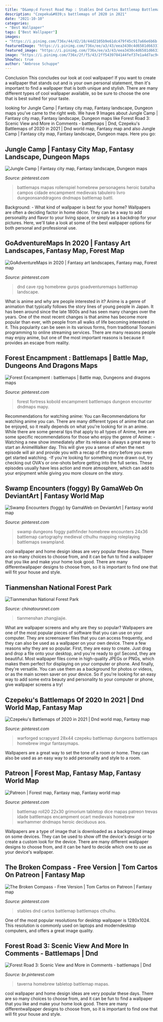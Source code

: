 ```yaml
---
title: "D&amp;d Forest Road Map : Stables Dnd Cartos Battlemap Battlemaps Cthulhu"
description: "Czepeku&#039;s battlemaps of 2020 in 2021"
date: "2021-10-10"
categories:
- "Best Wallpaper"
tags: ["Best Wallpaper"]
images:
- "https://i.pinimg.com/736x/44/d2/10/44d2105b9e61dc479f45c917a66e6b6b.jpg"
featuredImage: "https://i.pinimg.com/736x/ee/a3/43/eea3430c4d6581d6633111c0018ae52a.jpg"
featured_image: "https://i.pinimg.com/736x/ee/a3/43/eea3430c4d6581d6633111c0018ae52a.jpg"
image: "https://i.pinimg.com/736x/2f/f5/43/2ff5439784144fef37e1a4d7ac9c1da1.jpg"
ShowToc: true
author: "Ambrose Schuppe"
---
```



Conclusion
This concludes our look at cool wallpaper! If you want to create a wallpaper that stands out and is your own personal statement, then it's important to find a wallpaper that is both unique and stylish. There are many different types of cool wallpaper available, so be sure to choose the one that is best suited for your taste.

	

		
looking for Jungle Camp | Fantasy city map, Fantasy landscape, Dungeon maps you've came to the right web. We have 9 Images about Jungle Camp | Fantasy city map, Fantasy landscape, Dungeon maps like Forest Road 3: Scenic View and More in Comments - battlemaps | Dnd, Czepeku&#039;s Battlemaps of 2020 in 2021 | Dnd world map, Fantasy map and also Jungle Camp | Fantasy city map, Fantasy landscape, Dungeon maps. Here you go:
		
    
## Jungle Camp | Fantasy City Map, Fantasy Landscape, Dungeon Maps

<img loading=lazy src="https://i.pinimg.com/736x/cd/82/d6/cd82d6b4750800de888612ce0acb142e.jpg" onerror="this.onerror=null;this.src='https://tse4.mm.bing.net/th?id=OIP.EA7WG_SUtxQQX7oaRiyztQHaLk&amp;pid=15.1';" alt="Jungle Camp | Fantasy city map, Fantasy landscape, Dungeon maps">

_Source: pinterest.com_

>battlemaps mapas rollenspiel homebrew personagens heroic batalha campos cidade encampment medievais tabuleiro livro dungeonsanddragons dndmaps battlemap battl. 

	

Background: - What kind of wallpaper is best for your home?
Wallpapers are often a deciding factor in home décor. They can be a way to add personality and flavor to your living space, or simply as a backdrop for your pictures. Here, we'll take a look at some of the best wallpaper options for both personal and professional use.

    
## GoAdventureMaps In 2020 | Fantasy Art Landscapes, Fantasy Map, Forest Map

<img loading=lazy src="https://i.pinimg.com/736x/ee/a3/43/eea3430c4d6581d6633111c0018ae52a.jpg" onerror="this.onerror=null;this.src='https://tse4.mm.bing.net/th?id=OIP.KclVT5c3zlOddbESZnmOxwHaLH&amp;pid=15.1';" alt="GoAdventureMaps in 2020 | Fantasy art landscapes, Fantasy map, Forest map">

_Source: pinterest.com_

>dnd cave rpg homebrew gurps goadventuremaps battlemap landscape. 

	

What is anime and why are people interested in it?
Anime is a genre of animation that typically follows the story lines of young people in Japan. It has been around since the late 1800s and has seen many changes over the years. One of the most recent changes is that anime has become more popular than ever, with people from all walks of life becoming interested in it. This popularity can be seen in its various forms, from traditional Toonami programming to online streaming services. There are many reasons people may enjoy anime, but one of the most important reasons is because it provides an escape from reality.

    
## Forest Encampment : Battlemaps | Battle Map, Dungeons And Dragons Maps

<img loading=lazy src="https://i.pinimg.com/736x/64/34/84/643484916fbf43d97b53f5cca47cbf4c.jpg" onerror="this.onerror=null;this.src='https://tse2.mm.bing.net/th?id=OIP.qEHNbOaPE6t97G0pfqFTvwHaEO&amp;pid=15.1';" alt="Forest Encampment : battlemaps | Battle map, Dungeons and dragons maps">

_Source: pinterest.com_

>forest fortress kobold encampment battlemaps dungeon encounter dndmaps mapy. 

	

Recommendations for watching anime: You can
Recommendations for watching anime you can. There are many different types of anime that can be enjoyed, so it really depends on what you're looking for in an anime. While there are some general tips that apply to all types of Anime, here are some specific recommendations for those who enjoy the genre of Anime: 
-Watching a new show immediately after its release is always a great way to start an AnimeWalker day. This will give you a sense of when the next episode will air and provide you with a recap of the story before you even get started watching. 
-If you're looking for something more drawn out, try checking out OVA's or one-shots before getting into the full series. These episodes usually have less action and more atmosphere, which can add to your enjoyment while giving you more closure on the story.

    
## Swamp Encounters (foggy) By GamaWeb On DeviantArt | Fantasy World Map

<img loading=lazy src="https://i.pinimg.com/736x/47/7b/07/477b07ea42db7def4d2f6bbe9c6e7aa7.jpg" onerror="this.onerror=null;this.src='https://tse4.mm.bing.net/th?id=OIP.I5Vsee82VqQipoDOgC7V9QHaO0&amp;pid=15.1';" alt="Swamp Encounters (foggy) by GamaWeb on DeviantArt | Fantasy world map">

_Source: pinterest.com_

>swamp dungeons foggy pathfinder homebrew encounters 24x36 battlemap cartography medieval cthulhu mapping roleplaying battlemaps swampland. 

	

cool wallpaper and home design ideas are very popular these days. There are so many choices to choose from, and it can be fun to find a wallpaper that you like and make your home look good. There are many differentwallpaper designs to choose from, so it is important to find one that will fit your house and style.

    
## Tianmenshan National Forest Park

<img loading=lazy src="https://www.chinatoursnet.com/uploads/main/litimg/2018-09-12/5b989e8c9488e.jpg" onerror="this.onerror=null;this.src='https://tse1.mm.bing.net/th?id=OIP.E6JsZwIsO1e_RrdsCIKazgHaEp&amp;pid=15.1';" alt="Tianmenshan National Forest Park">

_Source: chinatoursnet.com_

>tianmenshan zhangjiajie. 

	

What are wallpaper screens and why are they so popular?
Wallpapers are one of the most popular pieces of software that you can use on your computer. They are screensaver files that you can access frequently, and they can also be used as a wallpaper on your own device. There a few reasons why they are so popular. First, they are easy to create. Just drag and drop a file onto your desktop, and you're ready to go! Second, they are beautiful. Most wallpaper files come in high-quality JPEGs or PNGs, which makes them perfect for displaying on your computer or phone. And finally, they're versatile. You can use them as a background for photos or videos, or as the main screen saver on your device. So if you're looking for an easy way to add some extra beauty and personality to your computer or phone, give wallpaper screens a try!

    
## Czepeku&#039;s Battlemaps Of 2020 In 2021 | Dnd World Map, Fantasy Map

<img loading=lazy src="https://i.pinimg.com/736x/2f/f5/43/2ff5439784144fef37e1a4d7ac9c1da1.jpg" onerror="this.onerror=null;this.src='https://tse1.mm.bing.net/th?id=OIP.vypoDVBW3wAaCIbIHse9IgHaLo&amp;pid=15.1';" alt="Czepeku&#039;s Battlemaps of 2020 in 2021 | Dnd world map, Fantasy map">

_Source: pinterest.com_

>warforged scrapyard 28x44 czepeku battlemap dungeons battlemaps homebrew imgur fantasymaps. 

	

Wallpapers are a great way to set the tone of a room or home. They can also be used as an easy way to add personality and style to a room.

    
## Patreon | Forest Map, Fantasy Map, Fantasy World Map

<img loading=lazy src="https://i.pinimg.com/736x/44/d2/10/44d2105b9e61dc479f45c917a66e6b6b.jpg" onerror="this.onerror=null;this.src='https://tse1.mm.bing.net/th?id=OIP.DGNjn6s_f3UMuU220y3UpAHaKG&amp;pid=15.1';" alt="Patreon | Forest map, Fantasy map, Fantasy world map">

_Source: pinterest.com_

>battlemap roll20 22x30 grimorium tabletop dice mapas patreon trevas idade battlemaps encampment ocart medievais homebrew warhammer dndmaps heroic deciduous aos. 

	

Wallpapers are a type of image that is downloaded as a background image on some devices. They can be used to show off the device's design or to create a custom look for the device. There are many different wallpaper designs to choose from, and it can be hard to decide which one to use as your device's wallpaper.

    
## The Broken Compass - Free Version | Tom Cartos On Patreon | Fantasy Map

<img loading=lazy src="https://i.pinimg.com/736x/2f/6c/c0/2f6cc086e7c6f2290b949c9d1779773b.jpg" onerror="this.onerror=null;this.src='https://tse3.mm.bing.net/th?id=OIP.LfNNU_v_42s3Wxkmq_6LBAHaRK&amp;pid=15.1';" alt="The Broken Compass - Free Version | Tom Cartos on Patreon | Fantasy map">

_Source: pinterest.com_

>stables dnd cartos battlemap battlemaps cthulhu. 

	

One of the most popular resolutions for desktop wallpaper is 1280x1024. This resolution is commonly used on laptops and moderndesktop computers, and offers a great image quality.

    
## Forest Road 3: Scenic View And More In Comments - Battlemaps | Dnd

<img loading=lazy src="https://i.pinimg.com/736x/25/79/dc/2579dcc601ee63e962c18e53188c3aba.jpg" onerror="this.onerror=null;this.src='https://tse2.mm.bing.net/th?id=OIP.dyxVW0wsA871OS9psXrguwHaLH&amp;pid=15.1';" alt="Forest Road 3: Scenic View and More in Comments - battlemaps | Dnd">

_Source: br.pinterest.com_

>taverna homebrew tabletop battlemap mapas. 

	

cool wallpaper and home design ideas are very popular these days. There are so many choices to choose from, and it can be fun to find a wallpaper that you like and make your home look good. There are many differentwallpaper designs to choose from, so it is important to find one that will fit your house and style.

